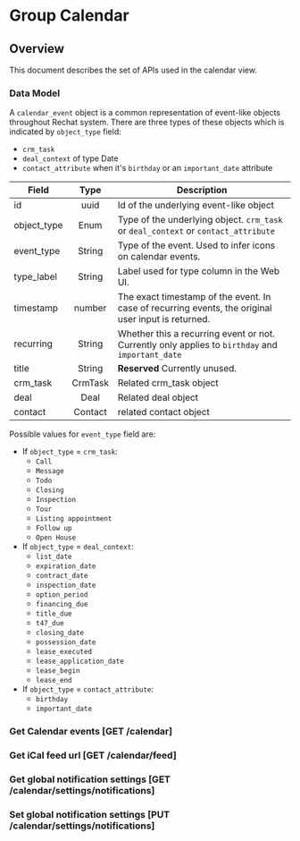 # Group Calendar

## Overview
This document describes the set of APIs used in the calendar view.

### Data Model

A `calendar_event` object is a common representation of event-like objects throughout Rechat system. There are three types of these objects which is indicated by `object_type` field:

* `crm_task`
* `deal_context` of type Date
* `contact_attribute` when it's `birthday` or an `important_date` attribute

Field       | Type         | Description
------------|:------------:|-----------------------------------------------------------------------------------
id          | uuid         | Id of the underlying event-like object
object_type | Enum         | Type of the underlying object. `crm_task` or `deal_context` or `contact_attribute`
event_type  | String       | Type of the event. Used to infer icons on calendar events.
type_label  | String       | Label used for type column in the Web UI.
timestamp   | number       | The exact timestamp of the event. In case of recurring events, the original user input is returned.
recurring   | String       | Whether this a recurring event or not. Currently only applies to `birthday` and `important_date`
title       | String       | **Reserved** Currently unused.
crm_task    | CrmTask      | Related crm_task object
deal        | Deal         | Related deal object
contact     | Contact      | related contact object

Possible values for `event_type` field are:

* If `object_type` = `crm_task`:
  * `Call`
  * `Message`
  * `Todo`
  * `Closing`
  * `Inspection`
  * `Tour`
  * `Listing appointment`
  * `Follow up`
  * `Open House`
* If `object_type` = `deal_context`:
  * `list_date`
  * `expiration_date`
  * `contract_date`
  * `inspection_date`
  * `option_period`
  * `financing_due`
  * `title_due`
  * `t47_due`
  * `closing_date`
  * `possession_date`
  * `lease_executed`
  * `lease_application_date`
  * `lease_begin`
  * `lease_end`
* If `object_type` = `contact_attribute`:
  * `birthday`
  * `important_date`

### Get Calendar events [GET /calendar]
<!-- include(tests/analytics/getCalendar.md) -->

### Get iCal feed url [GET /calendar/feed]
<!-- include(tests/analytics/getCalendarFeedUrl.md) -->

### Get global notification settings [GET /calendar/settings/notifications]
<!-- include(tests/analytics/getCalendarNotificationSettings.md) -->

### Set global notification settings [PUT /calendar/settings/notifications]
<!-- include(tests/analytics/setCalendarNotificationSettings.md) -->
